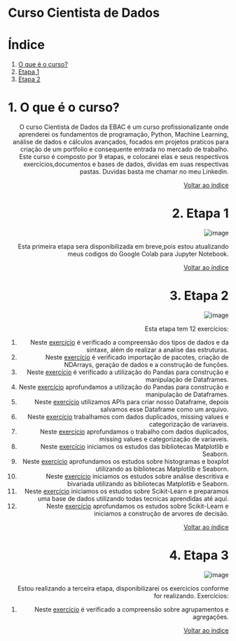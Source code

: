 # Curso Cientista de Dados

# Índice <a name="indice"></a>
1. [O que é o curso?](#0)
2. [Etapa 1](#1)
3. [Etapa 2](#2)

# 1. O que é o curso? <a name="0"></a>

<div style="text-align: right"

O curso Cientista de Dados da EBAC é um curso profissionalizante onde aprenderei os fundamentos de programação, Python, Machine Learning, análise de dados e cálculos avançados, focados em projetos praticos para criação de um portfolio e consequente entrada no mercado de trabalho. Este curso é composto por 9 etapas, e colocarei elas e seus respectivos exercícios,documentos e bases de dados, dividas em suas respectivas pastas. Duvidas basta me chamar no meu Linkedin.

[Voltar ao índice](#indice)

# 2. Etapa 1 <a name="1"></a>

<div style="text-align: right"

![image](https://github.com/Natanael-Quintiliano/Exercicios_EBAC/assets/67382637/c2c5443e-588a-410a-9197-fe9e7240fbfe)

Esta primeira etapa sera disponibilizada em breve,pois estou atualizando meus codigos do Google Colab para Jupyter Notebook.

[Voltar ao índice](#indice)

# 3. Etapa 2 <a name="2"></a>

<div style="text-align: right"

![image](https://github.com/Natanael-Quintiliano/Exercicios_EBAC/assets/67382637/fe000150-8972-4965-9bb7-916f8df0df8c)

Esta etapa tem 12 exercícios:
 1) Neste [exercício](https://github.com/Natanael-Quintiliano/Exercicios_EBAC/blob/main/Etapa_2/Exercicio_1.ipynb) é verificado a compreensão dos tipos de dados e da sintaxe, além de realizar a analise das estruturas.
 2) Neste [exercício](https://github.com/Natanael-Quintiliano/Exercicios_EBAC/blob/main/Etapa_2/Exercicio_2.ipynb) é verificado importação de pacotes, criação de NDArrays, geração de dados e a construção de funções.
 3) Neste [exercício](https://github.com/Natanael-Quintiliano/Exercicios_EBAC/blob/main/Etapa_2/Exercicio_3.ipynb) é verificado a utilização do Pandas para construção e manipulação de Dataframes.
 4) Neste [exercício](https://github.com/Natanael-Quintiliano/Exercicios_EBAC/blob/main/Etapa_2/Exercicio_4.ipynb) aprofundamos a utilização do Pandas para construção e manipulação de Dataframes. 
 5) Neste [exercício](https://github.com/Natanael-Quintiliano/Exercicios_EBAC/blob/main/Etapa_2/Exercicio_5.ipynb) utilizamos APIs para criar nosso Dataframe, depois salvamos esse Dataframe como um arquivo.
 6) Neste [exercício](https://github.com/Natanael-Quintiliano/Exercicios_EBAC/blob/main/Etapa_2/Exercicio_6.ipynb) trabalhamos com dados duplicados, missing values e categorização de variaveis.
 7) Neste [exercício](https://github.com/Natanael-Quintiliano/Exercicios_EBAC/blob/main/Etapa_2/Exercicio_7.ipynb) aprofundamos o trabalho com dados duplicados, missing values e categorização de variaveis.
 8) Neste [exercício](https://github.com/Natanael-Quintiliano/Exercicios_EBAC/blob/main/Etapa_2/Exercicio_8.ipynb) iniciamos os estudos das bibliotecas Matplotlib e Seaborn. 
 9) Neste [exercício](https://github.com/Natanael-Quintiliano/Exercicios_EBAC/blob/main/Etapa_2/Exercicio_9.ipynb) aprofundamos os estudos sobre histogramas e boxplot utilizando as bibliotecas Matplotlib e Seaborn. 
 10) Neste [exercício](https://github.com/Natanael-Quintiliano/Exercicios_EBAC/blob/main/Etapa_2/Exercicio_10.ipynb) iniciamos os estudos sobre análise descritiva e bivariada utilizando as bibliotecas Matplotlib e Seaborn. 
 11) Neste [exercício](https://github.com/Natanael-Quintiliano/Exercicios_EBAC/blob/main/Etapa_2/Exercicio_11.ipynb) iniciamos os estudos sobre Scikit-Learn e preparamos uma base de dados utilizando todas tecnicas aprendidas até aqui. 
 12) Neste [exercício](https://github.com/Natanael-Quintiliano/Exercicios_EBAC/blob/main/Etapa_2/Exercicio_12.ipynb) aprofundamos os estudos sobre Scikit-Learn e iniciamos a construção de arvores de decisão. 

[Voltar ao índice](#indice)
# 4. Etapa 3 <a name="3"></a>

<div style="text-align: right"
 
![image](https://github.com/Natanael-Quintiliano/Exercicios_EBAC/assets/67382637/925a458c-d2fe-47c8-8cd4-bfa219ef923d)

Estou realizando a terceira etapa, disponibilizarei os exercicios conforme for realizando.
Exercícios:
 1) Neste [exercício](https://github.com/Natanael-Quintiliano/Exercicios_EBAC/blob/main/Etapa_3/Exercicio_1.ipynb) é verificado a compreensão sobre agrupamentos e agregações.

[Voltar ao índice](#indice)




